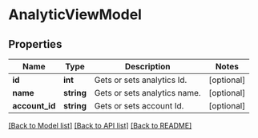 # AnalyticViewModel

## Properties
Name | Type | Description | Notes
------------ | ------------- | ------------- | -------------
**id** | **int** | Gets or sets analytics Id. | [optional] 
**name** | **string** | Gets or sets analytics name. | [optional] 
**account_id** | **string** | Gets or sets account Id. | [optional] 

[[Back to Model list]](../../README.md#documentation-for-models) [[Back to API list]](../../README.md#documentation-for-api-endpoints) [[Back to README]](../../README.md)

